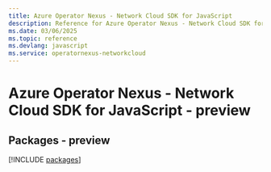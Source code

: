 ```yaml
---
title: Azure Operator Nexus - Network Cloud SDK for JavaScript
description: Reference for Azure Operator Nexus - Network Cloud SDK for JavaScript
ms.date: 03/06/2025
ms.topic: reference
ms.devlang: javascript
ms.service: operatornexus-networkcloud
---
```

# Azure Operator Nexus - Network Cloud SDK for JavaScript - preview
## Packages - preview
[!INCLUDE [packages](operator-nexus---network-cloud-index.md)]
